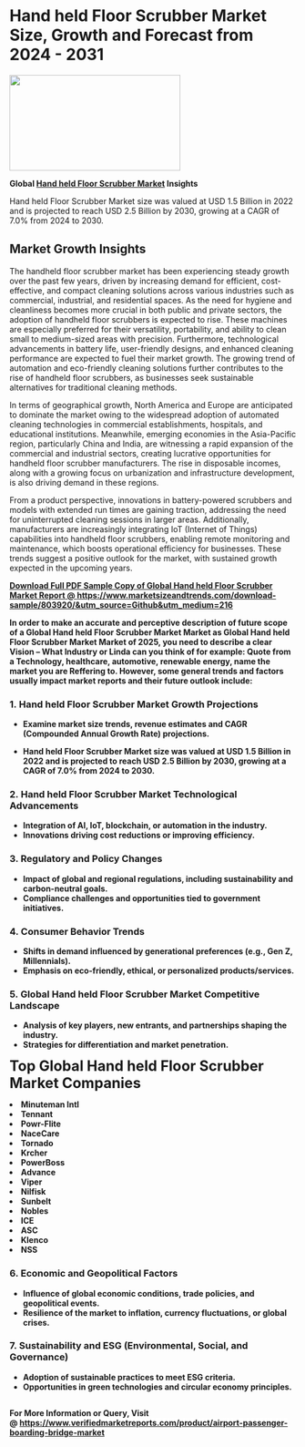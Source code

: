 <H1>Hand held Floor Scrubber Market Size, Growth and Forecast from 2024 - 2031</H1><img class="aligncenter size-medium wp-image-584254" src="https://thirdeyenews.in/wp-content/uploads/2024/09/Global-Market-Research-300x168.jpeg" alt="" width="300" height="168" /><p><strong>Global&nbsp;<a href="https://www.marketsizeandtrends.com/download-sample/803920/&amp;utm_source=Github&utm_medium=216">Hand held Floor Scrubber Market</a> Insights</strong></p><p>Hand held Floor Scrubber Market size was valued at USD 1.5 Billion in 2022 and is projected to reach USD 2.5 Billion by 2030, growing at a CAGR of 7.0% from 2024 to 2030.</p><p><h2>Market Growth Insights</h2> <p>The handheld floor scrubber market has been experiencing steady growth over the past few years, driven by increasing demand for efficient, cost-effective, and compact cleaning solutions across various industries such as commercial, industrial, and residential spaces. As the need for hygiene and cleanliness becomes more crucial in both public and private sectors, the adoption of handheld floor scrubbers is expected to rise. These machines are especially preferred for their versatility, portability, and ability to clean small to medium-sized areas with precision. Furthermore, technological advancements in battery life, user-friendly designs, and enhanced cleaning performance are expected to fuel their market growth. The growing trend of automation and eco-friendly cleaning solutions further contributes to the rise of handheld floor scrubbers, as businesses seek sustainable alternatives for traditional cleaning methods.</p> <p><strong><a href="download-sample-link"></a></strong></p> <p>In terms of geographical growth, North America and Europe are anticipated to dominate the market owing to the widespread adoption of automated cleaning technologies in commercial establishments, hospitals, and educational institutions. Meanwhile, emerging economies in the Asia-Pacific region, particularly China and India, are witnessing a rapid expansion of the commercial and industrial sectors, creating lucrative opportunities for handheld floor scrubber manufacturers. The rise in disposable incomes, along with a growing focus on urbanization and infrastructure development, is also driving demand in these regions.</p> <p>From a product perspective, innovations in battery-powered scrubbers and models with extended run times are gaining traction, addressing the need for uninterrupted cleaning sessions in larger areas. Additionally, manufacturers are increasingly integrating IoT (Internet of Things) capabilities into handheld floor scrubbers, enabling remote monitoring and maintenance, which boosts operational efficiency for businesses. These trends suggest a positive outlook for the market, with sustained growth expected in the upcoming years.</p> <p><strong><a href="get-more-link"></p><p><span class=""><strong>Download Full PDF Sample Copy of Global Hand held Floor Scrubber Market Report</strong> @ <a href="https://www.marketsizeandtrends.com/download-sample/803920/&amp;utm_source=Github&utm_medium=216" target="_blank">https://www.marketsizeandtrends.com/download-sample/803920/&amp;utm_source=Github&utm_medium=216</a></span></p><p>In order to make an accurate and perceptive description of future scope of a Global&nbsp;Hand held Floor Scrubber Market Market as Global&nbsp;Hand held Floor Scrubber Market Market of 2025, you need to describe a clear Vision &ndash; What Industry or Linda can you think of for example: Quote from a Technology, healthcare, automotive, renewable energy, name the market you are Reffering to. However, some general trends and factors usually impact market reports and their future outlook include:</p><h3>1.&nbsp;<strong>Hand held Floor Scrubber Market Growth Projections</strong></h3><ul><li>Examine market size trends, revenue estimates and CAGR (Compounded Annual Growth Rate) projections.</li><li><p>Hand held Floor Scrubber Market size was valued at USD 1.5 Billion in 2022 and is projected to reach USD 2.5 Billion by 2030, growing at a CAGR of 7.0% from 2024 to 2030.</p></li></ul><h3>2.&nbsp;<strong>Hand held Floor Scrubber Market Technological Advancements</strong></h3><ul><li>Integration of AI, IoT, blockchain, or automation in the industry.</li><li>Innovations driving cost reductions or improving efficiency.</li></ul><h3>3.&nbsp;<strong>Regulatory and Policy Changes</strong></h3><ul><li>Impact of global and regional regulations, including sustainability and carbon-neutral goals.</li><li>Compliance challenges and opportunities tied to government initiatives.</li></ul><h3>4.&nbsp;<strong>Consumer Behavior Trends</strong></h3><ul><li>Shifts in demand influenced by generational preferences (e.g., Gen Z, Millennials).</li><li>Emphasis on eco-friendly, ethical, or personalized products/services.</li></ul><h3>5.&nbsp;<strong>Global Hand held Floor Scrubber Market Competitive Landscape</strong></h3><ul><li>Analysis of key players, new entrants, and partnerships shaping the industry.</li><li>Strategies for differentiation and market penetration.</li></ul><p data-pm-slice="1 1 []"><span style="color: inherit; font-family: inherit; font-size: 25px;">Top Global Hand held Floor Scrubber Market Companies</span></p><div class="" data-test-id=""><p><li>Minuteman Intl</li><li> Tennant</li><li> Powr-Flite</li><li> NaceCare</li><li> Tornado</li><li> Krcher</li><li> PowerBoss</li><li> Advance</li><li> Viper</li><li> Nilfisk</li><li> Sunbelt</li><li> Nobles</li><li> ICE</li><li> ASC</li><li> Klenco</li><li> NSS</li></p></div><h3>6.&nbsp;<strong>Economic and Geopolitical Factors</strong></h3><ul><li>Influence of global economic conditions, trade policies, and geopolitical events.</li><li>Resilience of the market to inflation, currency fluctuations, or global crises.</li></ul><h3>7.&nbsp;<strong>Sustainability and ESG (Environmental, Social, and Governance)</strong></h3><ul><li>Adoption of sustainable practices to meet ESG criteria.</li><li>Opportunities in green technologies and circular economy principles.</li></ul><h2><strong style="font-size: 14px;">For More Information or Query, Visit @&nbsp;</strong><a style="background-color: #ffffff; font-size: 14px;" href="https://www.marketsizeandtrends.com/report/hand-held-floor-scrubber-market/" target="_blank">https://www.verifiedmarketreports.com/product/airport-passenger-boarding-bridge-market</a></h2>
